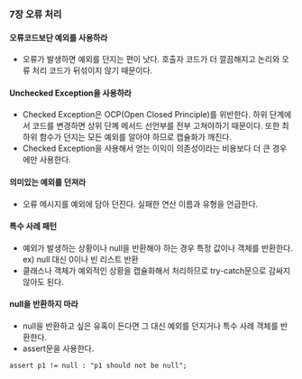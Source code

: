 ### 7장 오류 처리
#### 오류코드보단 예외를 사용하라
- 오류가 발생하면 예외를 던지는 편이 낫다. 호출자 코드가 더 깔끔해지고 논리와 오류 처리 코드가 뒤섞이지 않기 때문이다. 
#### Unchecked Exception을 사용하라
- Checked Exception은 OCP(Open Closed Principle)를 위반한다. 하위 단계에서 코드를 변경하면 상위 단꼐 메서드 선언부를 전부 고쳐야하기 때문이다. 또한 최하위 함수가 던지는 모든 예외를 알아야 하므로 캡슐화가 깨진다. 
- Checked Exception을 사용해서 얻는 이익이 의존성이라는 비용보다 더 큰 경우에만 사용한다.
#### 의미있는 예외를 던져라
- 오류 메시지를 예외에 담아 던진다. 실패한 연산 이름과 유형을 언급한다.
#### 특수 사례 패턴
- 예외가 발생하는 상황이나 null을 반환해야 하는 경우 특정 값이나 객체를 반환한다. ex) null 대신 0이나 빈 리스트 반환
- 클래스나 객체가 예외적인 상황을 캡슐화해서 처리하므로 try-catch문으로 감싸지 않아도 된다.
#### null을 반환하지 마라
- null을 반환하고 싶은 유혹이 든다면 그 대신 예외를 던지거나 특수 사례 객체를 반환한다.  
- assert문을 사용한다.
```
assert p1 != null : "p1 should not be null";
```

